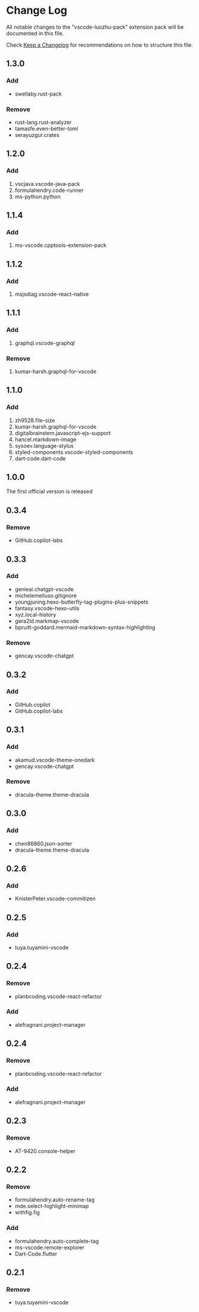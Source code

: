 # Change Log

All notable changes to the "vscode-luozhu-pack" extension pack will be documented in this file.

Check [Keep a Changelog](http://keepachangelog.com/) for recommendations on how to structure this file.

## 1.3.0

### Add

- swellaby.rust-pack

### Remove

- rust-lang.rust-analyzer
- tamasfe.even-better-toml
- serayuzgur.crates

## 1.2.0

### Add

1. vscjava.vscode-java-pack
1. formulahendry.code-runner
1. ms-python.python

## 1.1.4

### Add

1. ms-vscode.cpptools-extension-pack

## 1.1.2

### Add

1. msjsdiag.vscode-react-native

## 1.1.1

### Add

1. graphql.vscode-graphql

### Remove

1. kumar-harsh.graphql-for-vscode

## 1.1.0

### Add

1. zh9528.file-size
1. kumar-harsh.graphql-for-vscode
1. digitalbrainstem.javascript-ejs-support
1. hancel.markdown-image
1. sysoev.language-stylus
1. styled-components.vscode-styled-components
1. dart-code.dart-code

## 1.0.0

The first official version is released

## 0.3.4

### Remove

- GitHub.copilot-labs

## 0.3.3

### Add

- genieai.chatgpt-vscode
- michelemelluso.gitignore
- youngjuning.hexo-butterfly-tag-plugins-plus-snippets
- fantasy.vscode-hexo-utils
- xyz.local-history
- gera2ld.markmap-vscode
- bpruitt-goddard.mermaid-markdown-syntax-highlighting

### Remove

- gencay.vscode-chatgpt

## 0.3.2

### Add

- GitHub.copilot
- GitHub.copilot-labs

## 0.3.1

### Add

- akamud.vscode-theme-onedark
- gencay.vscode-chatgpt

### Remove

- dracula-theme.theme-dracula

## 0.3.0

### Add

- chen86860.json-sorter
- dracula-theme.theme-dracula

## 0.2.6

### Add

- KnisterPeter.vscode-commitizen

## 0.2.5

### Add

- tuya.tuyamini-vscode

## 0.2.4

### Remove

- planbcoding.vscode-react-refactor

### Add

- alefragnani.project-manager

## 0.2.4

### Remove

- planbcoding.vscode-react-refactor

### Add

- alefragnani.project-manager

## 0.2.3

### Remove

- AT-9420.console-helper

## 0.2.2

### Remove

- formulahendry.auto-rename-tag
- mde.select-highlight-minimap
- withfig.fig

### Add

- formulahendry.auto-complete-tag
- ms-vscode.remote-explorer
- Dart-Code.flutter

## 0.2.1

### Remove

- tuya.tuyamini-vscode
